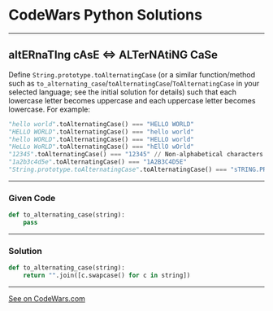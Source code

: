 # CodeWars Python Solutions

---

## altERnaTIng cAsE <=> ALTerNAtiNG CaSe


Define `String.prototype.toAlternatingCase` (or a similar function/method such as `to_alternating_case`/`toAlternatingCase`/`ToAlternatingCase` in your selected language; see the initial solution for details) such that each lowercase letter becomes uppercase and each uppercase letter becomes lowercase. For example:

```python
"hello world".toAlternatingCase() === "HELLO WORLD"
"HELLO WORLD".toAlternatingCase() === "hello world"
"hello WORLD".toAlternatingCase() === "HELLO world"
"HeLLo WoRLD".toAlternatingCase() === "hEllO wOrld"
"12345".toAlternatingCase() === "12345" // Non-alphabetical characters are unaffected
"1a2b3c4d5e".toAlternatingCase() === "1A2B3C4D5E"
"String.prototype.toAlternatingCase".toAlternatingCase() === "sTRING.PROTOTYPE.TOaLTERNATINGcASE"
```

---

### Given Code


```python
def to_alternating_case(string):
    pass
```

---

### Solution


```python
def to_alternating_case(string):
    return "".join([c.swapcase() for c in string])
```

---


[See on CodeWars.com](https://www.codewars.com/kata/56efc695740d30f963000557/)
